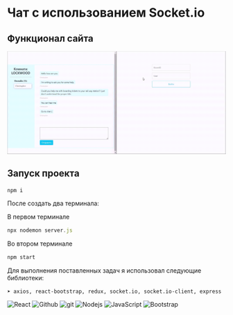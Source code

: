 # Чат с использованием Socket.io


## Функционал сайта

![gif](https://github.com/a1one1/Chat-Live-Socket/blob/main/chat-live.gif)

## Запуск проекта

```javascript
npm i
```

После создать два терминала:

В первом терминале 
```javascript
npx nodemon server.js
```
Во втором терминале 
```javascript
npm start
```

Для выполнения поставленных задач я использовал следующие библиотеки:

```
➤ axios, react-bootstrap, redux, socket.io, socket.io-client, express
```

<p>
  <img alt="React" src="https://img.shields.io/badge/-React-45b8d8?style=for-the-badge&logo=react&logoColor=white" />
  <img alt="Github" src="https://img.shields.io/badge/-Github-black?style=for-the-badge&logo=github&logoColor=white" />
  <img alt="git" src="https://img.shields.io/badge/-Git-F05032?style=for-the-badge&logo=git&logoColor=white" />
  <img alt="Nodejs" src="https://img.shields.io/badge/-Nodejs-43853d?style=for-the-badge&logo=Node.js&logoColor=white" />
  <img alt="JavaScript" src="https://img.shields.io/badge/-JavaScript-yellow?style=for-the-badge&logo=JavaScript&logoColor=white" />
  <img alt="Bootstrap" src="https://img.shields.io/badge/-Bootstrap-430098?style=for-the-badge&logo=bootstrap&logoColor=white" />
</p>
